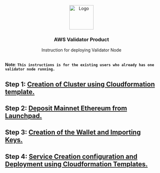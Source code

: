 

<br />
<p align="center">
  <a href="https://www.launchnodes.com/">
    <img src="https://logo-public.s3.us-east-2.amazonaws.com/app+icon.png" alt="Logo" width="80" height="80">
  </a>

  <h3 align="center">AWS Validator Product</h3>

  <p align="center">
    Instruction for deploying Validator Node
    <br />
   <br />
    
  </p>
</p>

**Note**: **`This instructions is for the existing users who already has one validator node running.`**

## Step 1: [Creation of Cluster using Cloudformation template.](https://github.com/launchnodes/ValidatorNodeProduct/blob/main/Docs/ClusterCreationReadme.md)


## Step 2: [Deposit Mainnet Ethereum from Launchpad.](https://github.com/launchnodes/ValidatorNodeProduct/blob/main/Docs/DepositEthereumReadme.md)

## Step 3: [Creation of the Wallet and Importing Keys.](https://github.com/launchnodes/ValidatorNodeProduct/blob/main/Scripts/README.md)
## Step 4: [Service Creation configuration and Deployment using Cloudformation Templates.](https://github.com/launchnodes/ValidatorNodeProduct/blob/main/Docs/NodeCreationReadme.md)

